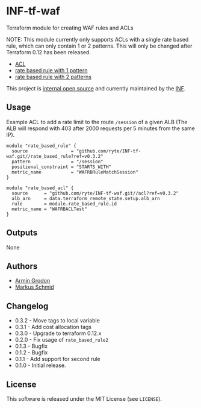 # INF-tf-waf

Terraform module for creating WAF rules and ACLs

NOTE: This module currently only supports ACLs with a single rate based rule,
which can only contain 1 or 2 patterns. This will only be changed after
Terraform 0.12 has been released.

- [ACL](acl/README.md)
- [rate based rule with 1 pattern](rate_based_rule/README.md)
- [rate based rule with 2 patterns](rate_based_rule2/README.md)

This project is [internal open source](https://en.wikipedia.org/wiki/Inner_source)
and currently maintained by the [INF](https://github.com/orgs/ryte/teams/inf).


## Usage

Example ACL to add a rate limit to the route `/session` of a given ALB (The ALB
will respond with 403 after 2000 requests per 5 minutes from the same IP).

```hcl
module "rate_based_rule" {
  source                = "github.com/ryte/INF-tf-waf.git//rate_based_rule?ref=v0.3.2"
  pattern               = "/session"
  positional_constraint = "STARTS_WITH"
  metric_name           = "WAFRBRuleMatchSession"
}

module "rate_based_acl" {
  source      = "github.com/ryte/INF-tf-waf.git//acl?ref=v0.3.2"
  alb_arn     = data.terraform_remote_state.setup.alb_arn
  rule        = module.rate_based_rule.id
  metric_name = "WAFRBACLTest"
}
```

## Outputs
None

## Authors

- [Armin Grodon](https://github.com/x4121)
- [Markus Schmid](https://github.com/h0raz)

## Changelog

- 0.3.2 - Move tags to local variable
- 0.3.1 - Add cost allocation tags
- 0.3.0 - Upgrade to terraform 0.12.x
- 0.2.0 - Fix usage of `rate_based_rule2`
- 0.1.3 - Bugfix
- 0.1.2 - Bugfix
- 0.1.1 - Add support for second rule
- 0.1.0 - Initial release.

## License

This software is released under the MIT License (see `LICENSE`).
